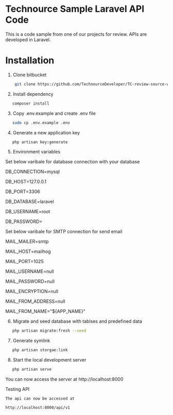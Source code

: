 # Technource Sample Laravel API Code

This is a code sample from one of our projects for review. APIs are developed in Laravel.

# Installation

1) Clone bitbucket
```bash
    git clone https://github.com/TechnourceDeveloper/TC-review-source-web-api.git
```	
2) Install dependency
```bash
   composer install
```
3) Copy .env.example and create .env file
```bash 
   sudo cp .env.example .env
```   
4) Generate a new application key
```bash
   php artisan key:generate
```
   
   
5) Environment variables

  Set below varibale for database connection with your database
  
  DB_CONNECTION=mysql
  
  DB_HOST=127.0.0.1
  
  DB_PORT=3306
  
  DB_DATABASE=laravel
  
  DB_USERNAME=root
  
  DB_PASSWORD=
  

  Set below varibale for SMTP connection for send email
  
  MAIL_MAILER=smtp
  
  MAIL_HOST=mailhog
  
  MAIL_PORT=1025
  
  MAIL_USERNAME=null
  
  MAIL_PASSWORD=null
  
  MAIL_ENCRYPTION=null
  
  MAIL_FROM_ADDRESS=null
  
  MAIL_FROM_NAME="${APP_NAME}"
  
6) Migrate and seed database with tablses and predefined data
```bash
   php artisan migrate:fresh --seed
```   
7) Generate symlink
```bash 
   php artisan storgae:link
```   
8) Start the local development server
```bash
   php artisan serve   
```   
   You can now access the server at http://localhost:8000

   Testing API
   
    The api can now be accessed at
    
    http://localhost:8000/api/v1
    
  


